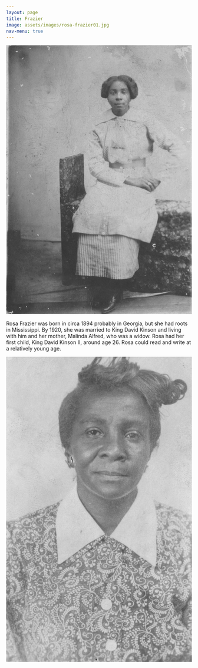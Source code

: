 ```yaml
---
layout: page
title: Frazier
image: assets/images/rosa-frazier01.jpg
nav-menu: true
---
```


![rosa-frazier-grown-grown](https://github.com/kinson2/kinson-frazier-wallace-evans/blob/3a6620830f4e316ec89cff1788f0d4bbb9a0db71/assets/images/rosa-frazier01.jpg?raw=true)

Rosa Frazier was born in circa 1894 probably in Georgia, but she had roots in Mississippi. By 1920, she was married to King David Kinson and living with him and her mother, Malinda Alfred, who was a widow. Rosa had her first child, King David Kinson II, around age 26. Rosa could read and write at a relatively young age.

![rosa-frazier-senior-season](https://github.com/kinson2/kinson-frazier-wallace-evans/blob/3a6620830f4e316ec89cff1788f0d4bbb9a0db71/assets/images/rosa-frazier02.jpg?raw=true)
